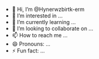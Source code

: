 - 👋 Hi, I’m @Hynerwzbirtk-erm
- 👀 I’m interested in ...
- 🌱 I’m currently learning ...
- 💞️ I’m looking to collaborate on ...
- 📫 How to reach me ...
- 😄 Pronouns: ...
- ⚡ Fun fact: ...

<!---
Hynerwzbirtk-erm/Hynerwzbirtk-erm is a ✨ special ✨ repository because its `README.md` (this file) appears on your GitHub profile.
You can click the Preview link to take a look at your changes.
--->
